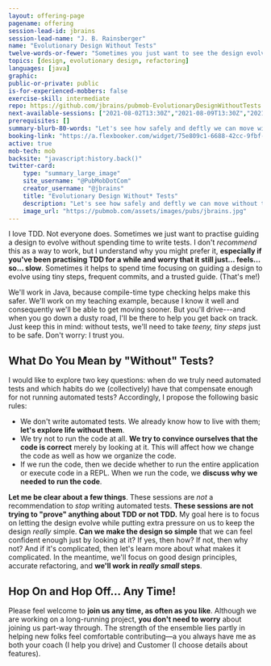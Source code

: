 ```yaml
---
layout: offering-page
pagename: offering
session-lead-id: jbrains
session-lead-name: "J. B. Rainsberger"
name: "Evolutionary Design Without Tests"
twelve-words-or-fewer: "Sometimes you just want to see the design evolve."
topics: [design, evolutionary design, refactoring]
languages: [java]
graphic:
public-or-private: public
is-for-experienced-mobbers: false
exercise-skill: intermediate
repo: https://github.com/jbrains/pubmob-EvolutionaryDesignWithoutTests
next-available-sessions: ["2021-08-02T13:30Z","2021-08-09T13:30Z","2021-08-16T13:30Z","2021-08-23T13:30Z","2021-08-30T13:30Z"]
prerequisites: []
summary-blurb-80-words: "Let's see how safely and deftly we can move without tests. We'll focus on guiding the design to evolve and we'll write the tests in our heads. We're professionals; we can trust each other."
booking-link: "https://a.flexbooker.com/widget/75e809c1-6688-42cc-9fbf-77b001c15991?serviceIds=39218"
active: true
mob-tech: mob
backsite: "javascript:history.back()"
twitter-card:
    type: "summary_large_image"
    site_username: "@PubMobDotCom"
    creator_username: "@jbrains"
    title: "Evolutionary Design Without* Tests"
    description: "Let's see how safely and deftly we can move without tests. We'll focus on guiding the design to evolve and we'll write the tests in our heads. We're professionals; we can trust each other."
    image_url: "https://pubmob.com/assets/images/pubs/jbrains.jpg"
---
```


<style type="text/css">
#offering li { 
    font-size: 1.5em; 
    list-style: disc;
}
</style>


I love TDD. Not everyone does. Sometimes we just want to practise guiding a design to evolve without spending time to write tests. I don't _recommend_ this as a way to work, but I understand why you might prefer it, **especially if you've been practising TDD for a while and worry that it still just... feels... so... slow**. Sometimes it helps to spend time focusing on guiding a design to evolve using tiny steps, frequent commits, and a trusted guide. (That's me!)

We'll work in Java, because compile-time type checking helps make this safer. We'll work on my teaching example, because I know it well and consequently we'll be able to get moving sooner. But you'll drive---and when you go down a dusty road, I'll be there to help you get back on track. Just keep this in mind: without tests, we'll need to take _teeny, tiny steps_ just to be safe. Don't worry: I trust you.

## What Do You Mean by "Without" Tests?

I would like to explore two key questions: when do we truly need automated tests and which habits do we (collectively) have that compensate enough for not running automated tests? Accordingly, I propose the following basic rules:

- We don't write automated tests. We already know how to live with them; **let's explore life without them**.
- We try not to run the code at all. **We try to convince ourselves that the code is correct** merely by looking at it. This will affect how we change the code as well as how we organize the code.
- If we run the code, then we decide whether to run the entire application or execute code in a REPL. When we run the code, we **discuss why we needed to run the code**.

**Let me be clear about a few things**. These sessions are _not_ a recommendation to _stop_ writing automated tests. **These sessions are not trying to "prove" anything about TDD or not TDD.** My goal here is to focus on letting the design evolve while putting extra pressure on us to keep the design _really_ simple. **Can we make the design so simple** that we can feel confident enough just by looking at it? If yes, then how? If not, then why not? And if it's complicated, then let's learn more about what makes it complicated. In the meantime, we'll focus on good design principles, accurate refactoring, and **we'll work in _really small_ steps**.

## Hop On and Hop Off... Any Time!

Please feel welcome to **join us any time, as often as you like**. Although we are working on a long-running project, **you don't need to worry** about joining us part-way through. The strength of the ensemble lies partly in helping new folks feel comfortable contributing&mdash;a you always have me as both your coach (I help you drive) and Customer (I choose details about features).